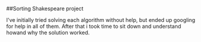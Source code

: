 ##Sorting Shakespeare project

I've initially tried solving each algorithm without help, but ended up googling for help in all of them. 
After that i took time to sit down and understand howand why the solution worked.
